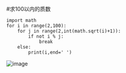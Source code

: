 #求100以内的质数
```
import math
for i in range(2,100):
    for j in range(2,int(math.sqrt(i)+1)):
        if not i % j:
            break
    else:
        print(i,end=' ')
   ```     
        
  ![image](https://github.com/wubaozhen/You-are-Pythonista/blob/master/Homework/wbz/lz_episode_01/01_01.PNG)
        
        
